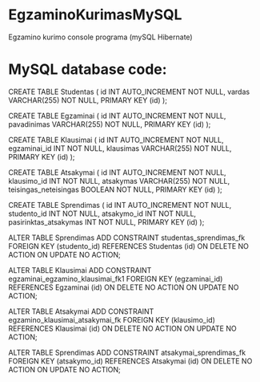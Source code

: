 # EgzaminoKurimasMySQL
Egzamino kurimo console programa (mySQL Hibernate)

MySQL database code:
============================================================
CREATE TABLE Studentas (
                id INT AUTO_INCREMENT NOT NULL,
                vardas VARCHAR(255) NOT NULL,
                PRIMARY KEY (id)
);


CREATE TABLE Egzaminai (
                id INT AUTO_INCREMENT NOT NULL,
                pavadinimas VARCHAR(255) NOT NULL,
                PRIMARY KEY (id)
);


CREATE TABLE Klausimai (
                id INT AUTO_INCREMENT NOT NULL,
                egzaminai_id INT NOT NULL,
                klausimas VARCHAR(255) NOT NULL,
                PRIMARY KEY (id)
);


CREATE TABLE Atsakymai (
                id INT AUTO_INCREMENT NOT NULL,
                klausimo_id INT NOT NULL,
                atsakymas VARCHAR(255) NOT NULL,
                teisingas_neteisingas BOOLEAN NOT NULL,
                PRIMARY KEY (id)
);


CREATE TABLE Sprendimas (
                id INT AUTO_INCREMENT NOT NULL,
                studento_id INT NOT NULL,
                atsakymo_id INT NOT NULL,
                pasirinktas_atsakymas INT NOT NULL,
                PRIMARY KEY (id)
);


ALTER TABLE Sprendimas ADD CONSTRAINT studentas_sprendimas_fk
FOREIGN KEY (studento_id)
REFERENCES Studentas (id)
ON DELETE NO ACTION
ON UPDATE NO ACTION;

ALTER TABLE Klausimai ADD CONSTRAINT egzaminai_egzamino_klausimai_fk1
FOREIGN KEY (egzaminai_id)
REFERENCES Egzaminai (id)
ON DELETE NO ACTION
ON UPDATE NO ACTION;

ALTER TABLE Atsakymai ADD CONSTRAINT egzamino_klausimai_atsakymai_fk
FOREIGN KEY (klausimo_id)
REFERENCES Klausimai (id)
ON DELETE NO ACTION
ON UPDATE NO ACTION;

ALTER TABLE Sprendimas ADD CONSTRAINT atsakymai_sprendimas_fk
FOREIGN KEY (atsakymo_id)
REFERENCES Atsakymai (id)
ON DELETE NO ACTION
ON UPDATE NO ACTION;

